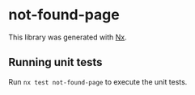 # not-found-page

This library was generated with [Nx](https://nx.dev).

## Running unit tests

Run `nx test not-found-page` to execute the unit tests.
